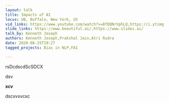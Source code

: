 ```yaml
---
layout: talk
title: Impacts of AI
locus: UB, Buffalo, New York, US
vid_links: https://www.youtube.com/watch?v=BfDQNrVphLQ,https://i.ytimg.com/an_webp/-aNW08ahM68/mqdefault_6s.webp?du=3000&sqp=CNqoz_cF&rs=AOn4CLCeDM0iuuOALEM-XJiRDmcKGD6vUA
slide_links: https://www.beautiful.ai/,https://www.slides.ai/
talk_by: Kenneth Joseph
authors: Kenneth Joseph,Prakshal Jain,Atri Rudra
date: 2020-06-25T19:27
tagged_projects: Bias in NLP,FAI

---
```


<p>rsDcdscdScSDCX</p><p>dsv</p><p><strong>xcv</strong></p><p>dscxvxvcxc</p>
